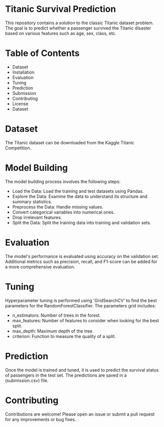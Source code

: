 # Titanic Survival Prediction

This repository contains a solution to the classic Titanic dataset problem. The goal is to predict whether a passenger survived the Titanic disaster based on various features such as age, sex, class, etc.

# Table of Contents
- Dataset
- Installation
- Evaluation
- Tuning
- Prediction
- Submission
- Contributing
- License
- Dataset

# Dataset
The Titanic dataset can be downloaded from the Kaggle Titanic Competition.

# Model Building
The model building process involves the following steps:

- Load the Data: Load the training and test datasets using Pandas.
- Explore the Data: Examine the data to understand its structure and summary statistics.
- Preprocess the Data: Handle missing values.
- Convert categorical variables into numerical ones.
- Drop irrelevant features.
- Split the Data: Split the training data into training and validation sets.

# Evaluation
The model's performance is evaluated using accuracy on the validation set. Additional metrics such as precision, recall, and F1-score can be added for a more comprehensive evaluation.

# Tuning
Hyperparameter tuning is performed using 'GridSearchCV' to find the best parameters for the RandomForestClassifier. The parameters grid includes:

- n_estimators: Number of trees in the forest.
- max_features: Number of features to consider when looking for the best split.
- max_depth: Maximum depth of the tree.
- criterion: Function to measure the quality of a split.

# Prediction
Once the model is trained and tuned, it is used to predict the survival status of passengers in the test set. The predictions are saved in a (submission.csv) file.

# Contributing
Contributions are welcome! Please open an issue or submit a pull request for any improvements or bug fixes.
